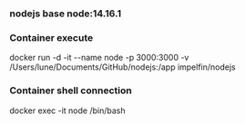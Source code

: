 ### nodejs base node:14.16.1

### Container execute
docker run -d -it --name node -p 3000:3000 -v /Users/lune/Documents/GitHub/nodejs:/app impelfin/nodejs 

### Container shell connection
docker exec -it node /bin/bash
